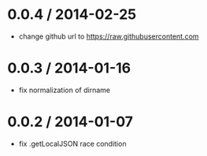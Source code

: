 
0.0.4 / 2014-02-25
==================

 * change github url to https://raw.githubusercontent.com

0.0.3 / 2014-01-16
==================

 * fix normalization of dirname

0.0.2 / 2014-01-07
==================

 * fix .getLocalJSON race condition
